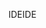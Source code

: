 <span data-ttu-id="37577-101">IDE</span><span class="sxs-lookup"><span data-stu-id="37577-101">IDE</span></span>